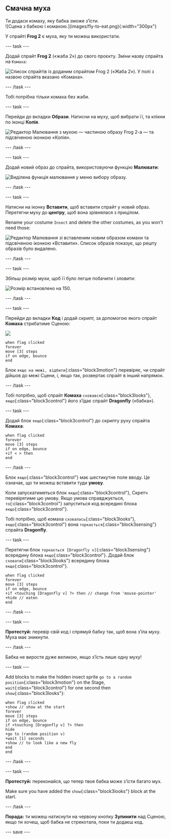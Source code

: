 ## Смачна муха

<div style="display: flex; flex-wrap: wrap">
<div style="flex-basis: 200px; flex-grow: 1; margin-right: 15px;">
Ти додаси комаху, яку бабка зможе зʼїсти. 
</div>
<div>
![Сцена з бабкою і комахою.](images/fly-to-eat.png){:width="300px"}
</div>
</div>

У спрайті **Frog 2** є муха, яку ти можеш використати.

--- task ---

Додай спрайт **Frog 2** («жаба 2») до свого проєкту. Зміни назву спрайта на `Комаха`:

![Список спрайтів із доданим спрайтом Frog 2 («Жаба 2»). У полі з назвою спрайта вказано «Комаха».](images/fly-sprite.png)


--- /task ---

Тобі потрібна тільки комаха без жаби.

--- task ---

Перейди до вкладки **Образи**. Натисни на муху, щоб вибрати її, та клікни по іконці **Копія**.

![Редактор Малювання з мухою — частиною образу Frog 2-a — та підсвіченою іконкою «Копія».](images/copy-fly.png)

--- /task ---

--- task ---

Додай новий образ до спрайта, використовуючи функцію **Малювати**:

![Виділена функція малювання у меню вибору образу.](images/paint-sprite.png)

--- /task ---

--- task ---

Натисни на іконку **Вставити**, щоб вставити спрайт у новий образ. Перетягни муху до **центру**, щоб вона зрівнялася з прицілом.

Rename your costume `Insect` and delete the other costumes, as you won't need those:

![Редактор Малювання зі вставленим новим образом комахи та підсвіченою іконкою «Вставити». Список образів показує, що решту образів було видалено.](images/fly-costume.png)

--- /task ---

--- task ---

Збільш розмір мухи, щоб її було легше побачити і зловити:

![Розмір встановлено на 150.](images/fly-size.png)

--- /task ---

--- task ---

Перейди до вкладки **Код** і додай скрипт, за допомогою якого спрайт **Комаха** стрибатиме Сценою:

![](images/fly-icon.png)

```blocks3
when flag clicked
forever
move [3] steps
if on edge, bounce
end
```

Блок `якщо на межі, відбити`{:class="block3motion"} перевіряє, чи спрайт дійшов до межі Сцени, і, якщо так, розвертає спрайт в інший напрямок.

--- /task ---

Тобі потрібно, щоб спрайт **Комаха** `сховався`{:class="block3looks"}, `якщо`{:class="block3control"} його зʼїдає спрайт **Dragonfly** («бабка»).

--- task ---

Додай блок `якщо`{:class="block3control"} до скрипту руху спрайта **Комаха**:

```blocks3
when flag clicked
forever
move [3] steps
if on edge, bounce
+if < > then 
end
```
--- /task ---

Блок `якщо`{:class="block3control"} має шестикутне поле вводу. Це означає, що ти можеш вставити туди **умову**.

Коли запускатиметься блок `якщо`{:class="block3control"}, Скретч перевірятиме цю умову. Якщо умова справджується, `то`{:class="block3control"} запуститься код всередині блока `якщо`{:class="block3control"}.

Тобі потрібно, щоб комаха `сховалась`{:class="block3looks"}, `якщо`{:class="block3control"} вона `торкається`{:class="block3sensing"} спрайта **Dragonfly**.

--- task ---

Перетягни блок `торкається [Dragonfly v]`{:class="block3sensing"} всередину блока `якщо`{:class="block3control"}. Додай блок `сховати`{:class="block3looks"} всередину блока `якщо`{:class="block3control"}.

```blocks3
when flag clicked
forever
move [3] steps
if on edge, bounce
+if <touching [Dragonfly v] ?> then // change from 'mouse-pointer'
+hide // eaten
end
```

--- /task ---

--- task ---

**Протестуй:** перевір свій код і спрямуй бабку так, щоб вона зʼїла муху. Муха має зникнути.

--- /task ---

Бабка не виросте дуже великою, якщо зʼїсть лише одну муху!

--- task ---

Add blocks to make the hidden insect sprite `go to a random position`{:class="block3motion"} on the Stage, `wait`{:class="block3control"} for one second then `show`{:class="block3looks"}:

```blocks3
when flag clicked
+show // show at the start
forever
move [3] steps
if on edge, bounce
if <touching [Dragonfly v] ?> then
hide
+go to (random position v)
+wait [1] seconds
+show // to look like a new fly
end
end
```

--- /task ---

--- task ---

**Протестуй:** переконайся, що тепер твоя бабка може зʼїсти багато мух.

Make sure you have added the `show`{:class="block3looks"} block at the start.

--- /task ---

**Порада:** ти можеш натиснути на червону кнопку **Зупинити** над Сценою, якщо ти хочеш, щоб бабка не стрекотала, поки ти додаєш код.

--- save ---
